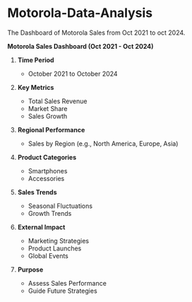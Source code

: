 # Motorola-Data-Analysis
The Dashboard of Motorola Sales from Oct 2021 to oct 2024.

**Motorola Sales Dashboard (Oct 2021 - Oct 2024)**

1. **Time Period**  
   - October 2021 to October 2024

2. **Key Metrics**  
   - Total Sales Revenue  
   - Market Share  
   - Sales Growth

3. **Regional Performance**  
   - Sales by Region (e.g., North America, Europe, Asia)

4. **Product Categories**  
   - Smartphones  
   - Accessories

5. **Sales Trends**  
   - Seasonal Fluctuations  
   - Growth Trends

6. **External Impact**  
   - Marketing Strategies  
   - Product Launches  
   - Global Events

7. **Purpose**  
   - Assess Sales Performance  
   - Guide Future Strategies
